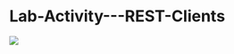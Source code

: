 # Lab-Activity---REST-Clients
![](MuhdSyahmi/Lab-Activity---REST-Clients/master/Screenshot/1st.jpeg)
